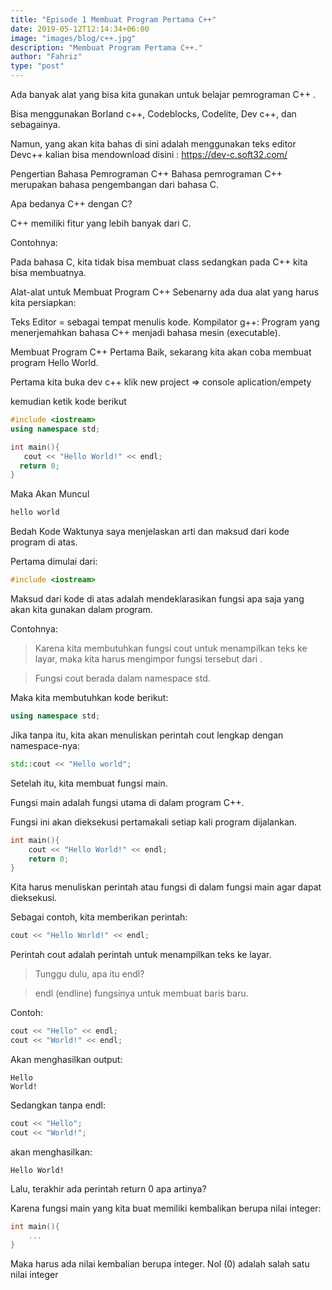 ```yaml
---
title: "Episode 1 Membuat Program Pertama C++"
date: 2019-05-12T12:14:34+06:00
image: "images/blog/c++.jpg"
description: "Membuat Program Pertama C++."
author: "Fahriz"
type: "post"
---
```


Ada banyak alat yang bisa kita gunakan untuk belajar pemrograman C++ .

Bisa menggunakan Borland c++, Codeblocks, Codelite, Dev c++, dan sebagainya.

Namun, yang akan kita bahas di sini adalah menggunakan teks editor Devc++
kalian bisa mendownload disini : https://dev-c.soft32.com/

Pengertian Bahasa Pemrograman C++
Bahasa pemrograman C++ merupakan bahasa pengembangan dari bahasa C.

Apa bedanya C++ dengan C?

C++ memiliki fitur yang lebih banyak dari C.

Contohnya:

Pada bahasa C, kita tidak bisa membuat class sedangkan pada C++ kita bisa membuatnya.

Alat-alat untuk Membuat Program C++
Sebenarny ada dua alat yang harus kita persiapkan:

Teks Editor = sebagai tempat menulis kode.
Kompilator g++: Program yang menerjemahkan bahasa C++ menjadi bahasa mesin (executable).

Membuat Program C++ Pertama
Baik, sekarang kita akan coba membuat program Hello World.

Pertama
kita buka dev c++ klik new project => console aplication/empety


kemudian ketik kode berikut
 ```c++
 #include <iostream>
 using namespace std;

 int main(){
    cout << "Hello World!" << endl;
   return 0;
 }
 ```
 Maka Akan Muncul
 ```markdown
 hello world
 ```

Bedah Kode
Waktunya saya menjelaskan arti dan maksud dari kode program di atas.

Pertama dimulai dari:

```C++
#include <iostream>
```
Maksud dari kode di atas adalah mendeklarasikan fungsi apa saja yang akan kita gunakan dalam program.

Contohnya:

>Karena kita membutuhkan fungsi cout untuk menampilkan teks ke layar, maka kita harus mengimpor fungsi tersebut dari <iostream>.

>Fungsi cout berada dalam namespace std.

Maka kita membutuhkan kode berikut:

```c++
using namespace std;
```
Jika tanpa itu, kita akan menuliskan perintah cout lengkap dengan namespace-nya:

```C++
std::cout << "Hello world";
```
Setelah itu, kita membuat fungsi main.

Fungsi main adalah fungsi utama di dalam program C++.

Fungsi ini akan dieksekusi pertamakali setiap kali program dijalankan.

```C++
int main(){
    cout << "Hello World!" << endl;
    return 0;
}
```
Kita harus menuliskan perintah atau fungsi di dalam fungsi main agar dapat dieksekusi.

Sebagai contoh, kita memberikan perintah:

```C++
cout << "Hello World!" << endl;
```
Perintah cout adalah perintah untuk menampilkan teks ke layar.

>Tunggu dulu, apa itu endl?

>endl (endline) fungsinya untuk membuat baris baru.

Contoh:
```C++
cout << "Hello" << endl;
cout << "World!" << endl;
```

Akan menghasilkan output:
```CMD
Hello
World!
```

Sedangkan tanpa endl:
```C++
cout << "Hello";
cout << "World!";
```
akan menghasilkan:

```CMD
Hello World!
```
Lalu, terakhir ada perintah return 0 apa artinya?

Karena fungsi main yang kita buat memiliki kembalikan berupa nilai integer:
```C++
int main(){
    ...
}
```
Maka harus ada nilai kembalian berupa integer. Nol (0) adalah salah satu nilai integer
